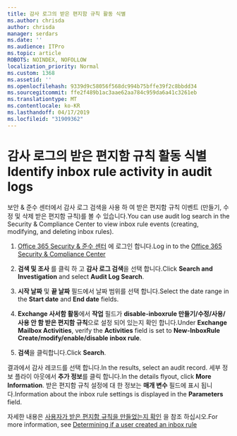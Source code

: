 ```yaml
---
title: 감사 로그의 받은 편지함 규칙 활동 식별
ms.author: chrisda
author: chrisda
manager: serdars
ms.date: ''
ms.audience: ITPro
ms.topic: article
ROBOTS: NOINDEX, NOFOLLOW
localization_priority: Normal
ms.custom: 1368
ms.assetid: ''
ms.openlocfilehash: 9339d9c58056f568dc994b75bffe39f2c8bbdd34
ms.sourcegitcommit: ffe2f489b1ac3aae62aa784c959da6a41c3261eb
ms.translationtype: MT
ms.contentlocale: ko-KR
ms.lasthandoff: 04/17/2019
ms.locfileid: "31909362"
---
```

# <a name="identify-inbox-rule-activity-in-audit-logs"></a><span data-ttu-id="9c7b4-102">감사 로그의 받은 편지함 규칙 활동 식별</span><span class="sxs-lookup"><span data-stu-id="9c7b4-102">Identify inbox rule activity in audit logs</span></span>

<span data-ttu-id="9c7b4-103">보안 & 준수 센터에서 감사 로그 검색을 사용 하 여 받은 편지함 규칙 이벤트 (만들기, 수정 및 삭제 받은 편지함 규칙)를 볼 수 있습니다.</span><span class="sxs-lookup"><span data-stu-id="9c7b4-103">You can use audit log search in the Security & Compliance Center to view inbox rule events (creating, modifying, and deleting inbox rules).</span></span>

1. <span data-ttu-id="9c7b4-104">[Office 365 Security & 준수 센터](https://protection.office.com/) 에 로그인 합니다.</span><span class="sxs-lookup"><span data-stu-id="9c7b4-104">Log in to the [Office 365 Security & Compliance Center](https://protection.office.com/)</span></span>

2. <span data-ttu-id="9c7b4-105">**검색 및 조사** 를 클릭 하 고 **감사 로그 검색**을 선택 합니다.</span><span class="sxs-lookup"><span data-stu-id="9c7b4-105">Click **Search and Investigation** and select **Audit Log Search**.</span></span>

3. <span data-ttu-id="9c7b4-106">**시작 날짜** 및 **끝 날짜** 필드에서 날짜 범위를 선택 합니다.</span><span class="sxs-lookup"><span data-stu-id="9c7b4-106">Select the date range in the **Start date** and **End date** fields.</span></span>

4. <span data-ttu-id="9c7b4-107">**Exchange 사서함 활동**에서 **작업** 필드가 **disable-inboxrule 만들기/수정/사용/사용 안 함 받은 편지함 규칙**으로 설정 되어 있는지 확인 합니다.</span><span class="sxs-lookup"><span data-stu-id="9c7b4-107">Under **Exchange Mailbox Activities**, verify the **Activities** field is set to **New-InboxRule Create/modify/enable/disable inbox rule**.</span></span>

5. <span data-ttu-id="9c7b4-108">**검색**을 클릭합니다.</span><span class="sxs-lookup"><span data-stu-id="9c7b4-108">Click **Search**.</span></span>

<span data-ttu-id="9c7b4-109">결과에서 감사 레코드를 선택 합니다.</span><span class="sxs-lookup"><span data-stu-id="9c7b4-109">In the results, select an audit record.</span></span> <span data-ttu-id="9c7b4-110">세부 정보 플라이 아웃에서 **추가 정보**를 클릭 합니다.</span><span class="sxs-lookup"><span data-stu-id="9c7b4-110">In the details flyout, click **More Information**.</span></span> <span data-ttu-id="9c7b4-111">받은 편지함 규칙 설정에 대 한 정보는 **매개 변수** 필드에 표시 됩니다.</span><span class="sxs-lookup"><span data-stu-id="9c7b4-111">Information about the inbox rule settings is displayed in the **Parameters** field.</span></span>

<span data-ttu-id="9c7b4-112">자세한 내용은 [사용자가 받은 편지함 규칙을 만들었는지 확인](https://docs.microsoft.com//office365/securitycompliance/auditing-troubleshooting-scenarios#determining-if-a-user-created-an-inbox-rule) 을 참조 하십시오.</span><span class="sxs-lookup"><span data-stu-id="9c7b4-112">For more information, see [Determining if a user created an inbox rule](https://docs.microsoft.com//office365/securitycompliance/auditing-troubleshooting-scenarios#determining-if-a-user-created-an-inbox-rule)</span></span>

